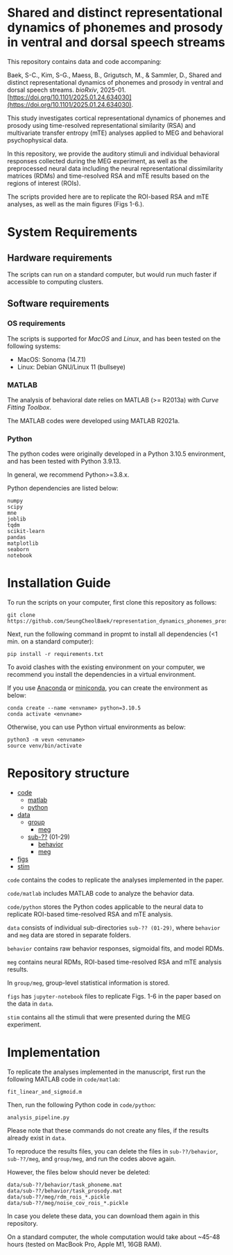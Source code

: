 # Shared and distinct representational dynamics of phonemes and prosody in ventral and dorsal speech streams

This repository contains data and code accompaning:

Baek, S-C., Kim, S-G., Maess, B., Grigutsch, M., & Sammler, D., Shared and distinct representational dynamics of phonemes and prosody in ventral and dorsal speech streams. *bioRxiv*, 2025-01. [https://doi.org/10.1101/2025.01.24.634030](https://doi.org/10.1101/2025.01.24.634030).

This study investigates cortical representational dynamics of phonemes and prosody using time-resolved representational similarity (RSA) and multivariate transfer entropy (mTE) analyses applied to MEG and behavioral psychophysical data.

In this repository, we provide the auditory stimuli and individual behavioral responses collected during the MEG experiment, as well as the preprocessed neural data including the neural representational dissimilarity matrices (RDMs) and time-resolved RSA and mTE results based on the regions of interest (ROIs).

The scripts provided here are to replicate the ROI-based RSA and mTE analyses, as well as the main figures (Figs 1-6.).


# System Requirements
## Hardware requirements 
The scripts can run on a standard computer, but would run much faster if accessible to computing clusters.

## Software requirements
### OS requirements
The scripts is supported for *MacOS* and *Linux*, and has been tested on the following systems:
+ MacOS: Sonoma (14.7.1)
+ Linux: Debian GNU/Linux 11 (bullseye)

### MATLAB
The analysis of behavioral date relies on MATLAB (>= R2013a) with *Curve Fitting Toolbox*.

The MATLAB codes were developed using MATLAB R2021a.

### Python
The python codes were originally developed in a Python 3.10.5 environment, and has been tested with Python 3.9.13.

In general, we recommend Python>=3.8.x.

Python dependencies are listed below:

```
numpy
scipy
mne
joblib
tqdm
scikit-learn
pandas
matplotlib
seaborn
notebook
```


# Installation Guide
To run the scripts on your computer, first clone this repository as follows:

```
git clone https://github.com/SeungCheolBaek/representation_dynamics_phonemes_prosody.git
```

Next, run the following command in propmt to install all dependencies (<1 min. on a standard computer):

```
pip install -r requirements.txt
```

To avoid clashes with the existing environment on your computer, we recommend you install the dependencies in a virtual environment.

If you use [Anaconda](https://www.anaconda.com/) or [miniconda](https://docs.anaconda.com/miniconda/install/#quick-command-line-install), you can create the environment as below:

```
conda create --name <envname> python=3.10.5
conda activate <envname>
```

Otherwise, you can use Python virtual environments as below:

```
python3 -m vevn <envname>
source venv/bin/activate
```


# Repository structure
* [code](./code)
	* [matlab](./code/matlab)
	* [python](./code/python)
* [data](./data)
	* [group](./data/group)
		* [meg](/data/group/meg)
	* [sub-??](./data/sub-01) (01-29)
		* [behavior](./data/sub-01/behavior)
		* [meg](./data/sub-01/behaviour)
* [figs](./figs)
* [stim](./stim)

`code` contains the codes to replicate the analyses implemented in the paper.

`code/matlab` includes MATLAB code to analyze the behavior data.

`code/python` stores the Python codes applicable to the neural data to replicate ROI-based time-resolved RSA and mTE analysis.

`data` consists of individual sub-directories `sub-?? (01-29)`, where `behavior` and `meg` data are stored in separate folders.

`behavior` contains raw behavior responses, sigmoidal fits, and model RDMs.

`meg` contains neural RDMs, ROI-based time-resolved RSA and mTE analysis results.

In `group/meg`, group-level statistical information is stored.

`figs` has `jupyter-notebook` files to replicate Figs. 1-6 in the paper based on the data in `data`.

`stim` contains all the stimuli that were presented during the MEG experiment.


# Implementation

To replicate the analyses implemented in the manuscript, first run the following MATLAB code in `code/matlab`:

```
fit_linear_and_sigmoid.m
```

Then, run the following Python code in `code/python`:

```
analysis_pipeline.py
```

Please note that these commands do not create any files, if the results already exist in `data`.

To reproduce the results files, you can delete the files in `sub-??/behavior`, `sub-??/meg`,  and `group/meg`, and run the codes above again.

However, the files below should never be deleted:

```
data/sub-??/behavior/task_phoneme.mat
data/sub-??/behavior/task_prosody.mat
data/sub-??/meg/rdm_rois_*.pickle
data/sub-??/meg/noise_cov_rois_*.pickle
```
In case you delete these data, you can download them again in this repository.

On a standard computer, the whole computation would take about ~45-48 hours (tested on MacBook Pro, Apple M1, 16GB RAM).

